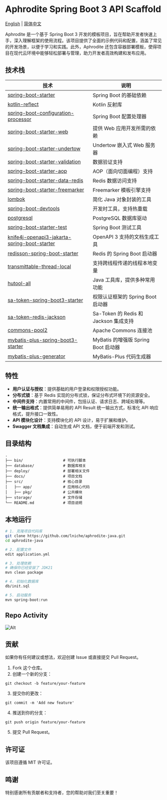 # Aphrodite Spring Boot 3 API Scaffold

[English](README.md) | [简体中文](README-zh.md)

Aphrodite 是一个基于 Spring Boot 3 开发的模板项目，旨在帮助开发者快速上手，深入理解框架的使用流程。该项目提供了全面的示例代码和配置，涵盖了常见的开发场景，以便于学习和实践。此外，Aphrodite
还包含容器部署模板，使得项目在现代云环境中能够轻松部署与管理，助力开发者高效构建和发布应用。

## 技术栈

| 技术                                                                                                                                               | 说明                              |
|--------------------------------------------------------------------------------------------------------------------------------------------------|---------------------------------|
| [spring-boot-starter](https://spring.io/projects/spring-boot)                                                                                    | Spring Boot 的基础依赖               |
| [kotlin-reflect](https://kotlinlang.org/api/latest/jvm/stdlib/kotlin.reflect/)                                                                   | Kotlin 反射库                      |
| [spring-boot-configuration-processor](https://docs.spring.io/spring-boot/docs/current/reference/html/boot-features-configuration-processor.html) | Spring Boot 配置处理器               |
| [spring-boot-starter-web](https://spring.io/projects/spring-boot)                                                                                | 提供 Web 应用开发所需的依赖                |
| [spring-boot-starter-undertow](https://spring.io/projects/spring-boot)                                                                           | Undertow 嵌入式 Web 服务器            |
| [spring-boot-starter-validation](https://spring.io/projects/spring-boot)                                                                         | 数据验证支持                          |
| [spring-boot-starter-aop](https://spring.io/projects/spring-boot)                                                                                | AOP（面向切面编程）支持                   |
| [spring-boot-starter-data-redis](https://spring.io/projects/spring-data-redis)                                                                   | Redis 数据访问支持                    |
| [spring-boot-starter-freemarker](https://spring.io/projects/spring-boot)                                                                         | Freemarker 模板引擎支持               |
| [lombok](https://projectlombok.org/)                                                                                                             | 简化 Java 对象封装的工具                 |
| [spring-boot-devtools](https://docs.spring.io/spring-boot/docs/current/reference/html/using.html#using-boot-devtools)                            | 开发时工具，支持热重载                     |
| [postgresql](https://jdbc.postgresql.org/)                                                                                                       | PostgreSQL 数据库驱动                |
| [spring-boot-starter-test](https://spring.io/projects/spring-boot)                                                                               | Spring Boot 测试工具                |
| [knife4j-openapi3-jakarta-spring-boot-starter](https://knife4j.github.io/knife4j/)                                                               | OpenAPI 3 支持的文档生成工具             |
| [redisson-spring-boot-starter](https://github.com/redisson/redisson)                                                                             | Redis 的 Spring Boot 启动器         |
| [transmittable-thread-local](https://github.com/alibaba/transmittable-thread-local)                                                              | 支持跨线程传递的线程本地变量                  |
| [hutool-all](https://github.com/dromara/hutool)                                                                                                  | Java 工具库，提供多种常用功能               |
| [sa-token-spring-boot3-starter](https://github.com/dromara/sa-token)                                                                             | 权限认证框架的 Spring Boot 启动器         |
| [sa-token-redis-jackson](https://github.com/dromara/sa-token)                                                                                    | Sa-Token 的 Redis 和 Jackson 集成支持 |
| [commons-pool2](https://commons.apache.org/proper/commons-pool/)                                                                                 | Apache Commons 连接池              |
| [mybatis-plus-spring-boot3-starter](https://mp.baomidou.com/)                                                                                    | MyBatis 的增强版 Spring Boot 启动器    |
| [mybatis-plus-generator](https://mp.baomidou.com/guide/generator.html)                                                                           | MyBatis-Plus 代码生成器              |

## 特性

- **用户认证与授权**：提供基础的用户登录和权限授权功能。
- **分布式锁**：基于 Redis 实现的分布式锁，保证分布式环境下的资源安全。
- **中间件支持**：内置常用的中间件，包括认证、请求日志、跨域处理等。
- **统一输出格式**：提供简单易用的 API Result 统一输出方式，标准化 API 响应格式，提升接口一致性。
- **API 模块化设计**：支持模块化的 API 设计，易于扩展和维护。
- **Swagger 文档集成**：自动生成 API 文档，便于前端开发和测试。

## 目录结构

```
.
├── bin/                  # 可执行脚本
├── database/             # 数据库相关
├── deploy/               # 部署相关文件
├── docs/                 # 项目文档
├── src/                  # 核心目录
│   ├── app/              # 应用核心代码
│   ├── pkg/              # 公共模块
├── storage/              # 文件存储
└── README.md             # 项目说明

```

## 本地运行

```bash
# 1. 克隆项目代码库
git clone https://github.com/lniche/aphrodite-java.git
cd aphrodite-java

# 2. 配置文件
edit application.yml

# 3. 处理依赖
# 确保你已经安装了 JDK21
mvn clean package

# 4. 初始化数据库
db/init.sql

# 5. 启动服务
mvn spring-boot:run
```

## Repo Activity

![Alt](https://repobeats.axiom.co/api/embed/77051c15d804671897e92ca568506d5a088f0dca.svg "Repobeats analytics image")

## 贡献

如果你有任何建议或想法，欢迎创建 Issue 或直接提交 Pull Request。

1. Fork 这个仓库。
2. 创建一个新的分支：

```
git checkout -b feature/your-feature
```

3. 提交你的更改：

```
git commit -m 'Add new feature'
```

4. 推送到你的分支：

```
git push origin feature/your-feature
```

5. 提交 Pull Request。

## 许可证

该项目遵循 MIT 许可证。

## 鸣谢

特别感谢所有贡献者和支持者，您的帮助对我们至关重要！
